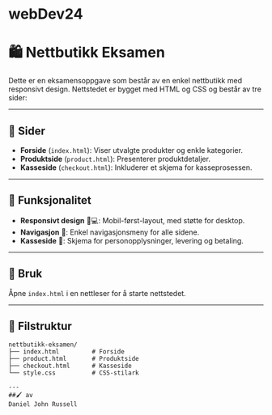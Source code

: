 # webDev24
# 🛍️ Nettbutikk Eksamen

Dette er en eksamensoppgave som består av en enkel nettbutikk med responsivt design. Nettstedet er bygget med HTML og CSS og består av tre sider:

---

## 📄 Sider

- **Forside** (`index.html`): Viser utvalgte produkter og enkle kategorier.
- **Produktside** (`product.html`): Presenterer produktdetaljer.
- **Kasseside** (`checkout.html`): Inkluderer et skjema for kasseprosessen.

---

## 🌟 Funksjonalitet

- **Responsivt design** 📱💻: Mobil-først-layout, med støtte for desktop.
- **Navigasjon** 🧭: Enkel navigasjonsmeny for alle sidene.
- **Kasseside** 🛒: Skjema for personopplysninger, levering og betaling.

---

## 🚀 Bruk

Åpne `index.html` i en nettleser for å starte nettstedet.

---

## 📂 Filstruktur

```
nettbutikk-eksamen/
├── index.html         # Forside
├── product.html       # Produktside
├── checkout.html      # Kasseside
└── style.css          # CSS-stilark

---
##🖌️ av 
Daniel John Russell
